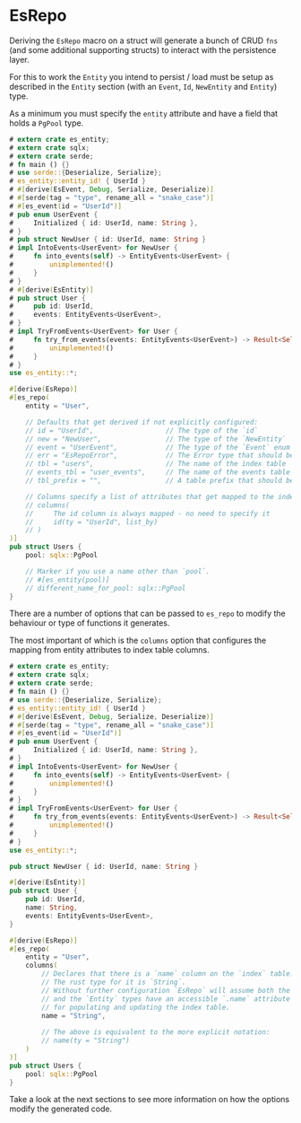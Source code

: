 # EsRepo

Deriving the `EsRepo` macro on a struct will generate a bunch of CRUD `fns` (and some additional supporting structs) to interact with the persistence layer.

For this to work the `Entity` you intend to persist / load must be setup as described in the `Entity` section (with an `Event`, `Id`, `NewEntity` and `Entity`) type.

As a minimum you must specify the `entity` attribute and have a field that holds a `PgPool` type.

```rust
# extern crate es_entity;
# extern crate sqlx;
# extern crate serde;
# fn main () {}
# use serde::{Deserialize, Serialize};
# es_entity::entity_id! { UserId }
# #[derive(EsEvent, Debug, Serialize, Deserialize)]
# #[serde(tag = "type", rename_all = "snake_case")]
# #[es_event(id = "UserId")]
# pub enum UserEvent {
#     Initialized { id: UserId, name: String },
# }
# pub struct NewUser { id: UserId, name: String }
# impl IntoEvents<UserEvent> for NewUser {
#     fn into_events(self) -> EntityEvents<UserEvent> {
#         unimplemented!()
#     }
# }
# #[derive(EsEntity)]
# pub struct User {
#     pub id: UserId,
#     events: EntityEvents<UserEvent>,
# }
# impl TryFromEvents<UserEvent> for User {
#     fn try_from_events(events: EntityEvents<UserEvent>) -> Result<Self, EsEntityError> {
#         unimplemented!()
#     }
# }
use es_entity::*;

#[derive(EsRepo)]
#[es_repo(
    entity = "User",

    // Defaults that get derived if not explicitly configured:
    // id = "UserId",                  // The type of the `id`
    // new = "NewUser",                // The type of the `NewEntity`
    // event = "UserEvent",            // The type of the `Event` enum
    // err = "EsRepoError",            // The Error type that should be returned from all fns.
    // tbl = "users",                  // The name of the index table
    // events_tbl = "user_events",     // The name of the events table
    // tbl_prefix = "",                // A table prefix that should be added to the derived table names

    // Columns specify a list of attributes that get mapped to the index table:
    // columns(
    //     The id column is always mapped - no need to specify it
    //     id(ty = "UserId", list_by)
    // )
)]
pub struct Users {
    pool: sqlx::PgPool

    // Marker if you use a name other than `pool`.
    // #[es_entity(pool)]
    // different_name_for_pool: sqlx::PgPool
}
```

There are a number of options that can be passed to `es_repo` to modify the behaviour or type of functions it generates.

The most important of which is the `columns` option that configures the mapping from entity attributes to index table columns.

```rust
# extern crate es_entity;
# extern crate sqlx;
# extern crate serde;
# fn main () {}
# use serde::{Deserialize, Serialize};
# es_entity::entity_id! { UserId }
# #[derive(EsEvent, Debug, Serialize, Deserialize)]
# #[serde(tag = "type", rename_all = "snake_case")]
# #[es_event(id = "UserId")]
# pub enum UserEvent {
#     Initialized { id: UserId, name: String },
# }
# impl IntoEvents<UserEvent> for NewUser {
#     fn into_events(self) -> EntityEvents<UserEvent> {
#         unimplemented!()
#     }
# }
# impl TryFromEvents<UserEvent> for User {
#     fn try_from_events(events: EntityEvents<UserEvent>) -> Result<Self, EsEntityError> {
#         unimplemented!()
#     }
# }
use es_entity::*;

pub struct NewUser { id: UserId, name: String }

#[derive(EsEntity)]
pub struct User {
    pub id: UserId,
    name: String,
    events: EntityEvents<UserEvent>,
}

#[derive(EsRepo)]
#[es_repo(
    entity = "User",
    columns(
        // Declares that there is a `name` column on the `index` table.
        // The rust type for it is `String`.
        // Without further configuration `EsRepo` will assume both the `NewEntity`
        // and the `Entity` types have an accessible `.name` attribute
        // for populating and updating the index table.
        name = "String",
        
        // The above is equivalent to the more explicit notation:
        // name(ty = "String")
    )
)]
pub struct Users {
    pool: sqlx::PgPool
}
```

Take a look at the next sections to see more information on how the options modify the generated code.
